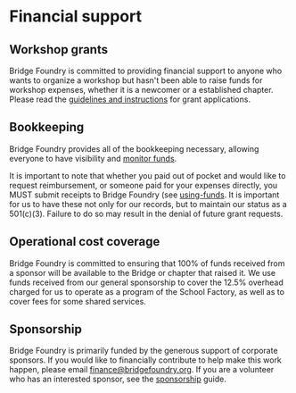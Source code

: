 # Financial support

## Workshop grants
Bridge Foundry is committed to providing financial support to anyone who wants to organize a workshop but hasn't been able to raise funds for workshop expenses, whether it is a newcomer or a established chapter. Please read the [guidelines and instructions](workshop-grant-applications.md) for grant applications.

## Bookkeeping
Bridge Foundry provides all of the bookkeeping necessary, allowing everyone to have visibility and [monitor funds](../monitoring-your-funds.md).

It is important to note that whether you paid out of pocket and would like to request reimbursement, or someone paid for your expenses directly, you MUST submit receipts to Bridge Foundry (see [using-funds](../using-funds). It is important for us to have these not only for our records, but to maintain our status as a 501(c)(3). Failure to do so may result in the denial of future grant requests.

## Operational cost coverage
Bridge Foundry is committed to ensuring that 100% of funds received from a sponsor will be available to the Bridge or chapter that raised it. We use funds received from our general sponsorship to cover the 12.5% overhead charged for us to operate as a program of the School Factory, as well as to cover fees for some shared services.

## Sponsorship
Bridge Foundry is primarily funded by the generous support of corporate sponsors.  If you would like to financially contribute to help make this work happen, please email finance@bridgefoundry.org.  If you are a volunteer who has an interested sponsor, see the [sponsorship](../sponsorship.md) guide.
